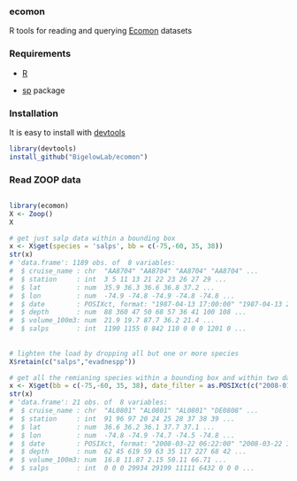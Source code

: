 ### ecomon

R tools for reading and querying [Ecomon](http://www.nefsc.noaa.gov/epd/ocean/MainPage/shelfwide.html) datasets

### Requirements

+ [R](https://www.r-project.org/)

+ [sp](https://cran.r-project.org/web/packages/sp/index.html) package

### Installation

It is easy to install with [devtools](https://cran.r-project.org/web/packages/devtools/index.html)

```R
library(devtools)
install_github("BigelowLab/ecomon")
```

### Read ZOOP data

```R

library(ecomon)
X <- Zoop()
X 

# get just salp data within a bounding box
x <- X$get(species = 'salps', bb = c(-75,-60, 35, 38))
str(x)
# 'data.frame':	1189 obs. of  8 variables:
#  $ cruise_name : chr  "AA8704" "AA8704" "AA8704" "AA8704" ...
#  $ station     : int  3 5 11 13 21 22 23 26 27 29 ...
#  $ lat         : num  35.9 36.3 36.6 36.8 37.2 ...
#  $ lon         : num  -74.9 -74.8 -74.9 -74.8 -74.8 ...
#  $ date        : POSIXct, format: "1987-04-13 17:00:00" "1987-04-13 23:15:00" "1987-04-14 11:30:00" ...
#  $ depth       : num  88 360 47 50 68 57 36 41 100 108 ...
#  $ volume_100m3: num  21.9 19.7 87.7 36.2 21.4 ...
#  $ salps       : int  1190 1155 0 842 110 0 0 0 1201 0 ...
 
 
# lighten the load by dropping all but one or more species
X$retain(c("salps","evadnespp"))

# get all the remianing species within a bounding box and within two dates
x <- X$get(bb = c(-75,-60, 35, 38), date_filter = as.POSIXct(c("2008-01-01", "2009-01-01")))
str(x)
# 'data.frame':	21 obs. of  8 variables:
#  $ cruise_name : chr  "AL0801" "AL0801" "AL0801" "DE0808" ...
#  $ station     : int  91 96 97 20 24 25 28 37 38 39 ...
#  $ lat         : num  36.6 36.2 36.1 37.7 37.1 ...
#  $ lon         : num  -74.8 -74.9 -74.7 -74.5 -74.8 ...
#  $ date        : POSIXct, format: "2008-03-22 06:22:00" "2008-03-22 17:27:00" "2008-03-22 19:34:00" ...
#  $ depth       : num  62 45 619 59 63 35 117 227 68 42 ...
#  $ volume_100m3: num  16.8 11.87 2.15 50.11 66.71 ...
#  $ salps       : int  0 0 0 29934 29199 11111 6432 0 0 0 ...

```

